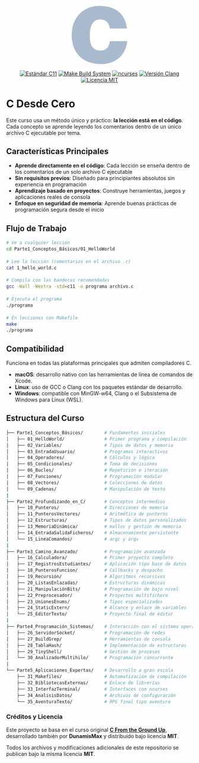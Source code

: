 
<p align="center">
  <img src="https://github.com/dunamismax/images/blob/main/c/C-Logo.png" alt="Logo del Lenguaje C" width="150" />
</p>

<p align="center">
  <a href="https://en.wikipedia.org/wiki/C11_(C_standard_revision)"><img src="https://img.shields.io/badge/C11-Estándar-00599C.svg" alt="Estándar C11"></a>
  <a href="https://www.gnu.org/software/make/"><img src="https://img.shields.io/badge/Make-Sistema_de_Construcción-3071A4.svg" alt="Make Build System"></a>
  <a href="https://en.wikipedia.org/wiki/Ncurses"><img src="https://img.shields.io/badge/UI-ncurses-9cf" alt="ncurses"></a>
  <a href="https://clang.llvm.org/"><img src="https://img.shields.io/badge/Clang-17+-3071A4.svg?logo=llvm" alt="Versión Clang"></a>
  <a href="https://opensource.org/licenses/MIT"><img src="https://img.shields.io/badge/Licencia-MIT-green.svg" alt="Licencia MIT"></a>
</p>


# C Desde Cero

Este curso usa un método único y práctico: **la lección está en el código**.
Cada concepto se aprende leyendo los comentarios dentro de un único archivo C ejecutable por tema.

## Características Principales

- **Aprende directamente en el código**: Cada lección se enseña dentro de los comentarios de un solo archivo C ejecutable  
- **Sin requisitos previos**: Diseñado para principiantes absolutos sin experiencia en programación  
- **Aprendizaje basado en proyectos**: Construye herramientas, juegos y aplicaciones reales de consola  
- **Enfoque en seguridad de memoria**: Aprende buenas prácticas de programación segura desde el inicio  

## Flujo de Trabajo

```bash
# Ve a cualquier lección
cd Parte1_Conceptos_Básicos/01_HelloWorld

# Lee la lección (comentarios en el archivo .c)
cat 1_hello_world.c

# Compila con las banderas recomendadas
gcc -Wall -Wextra -std=c11 -o programa archivo.c

# Ejecuta el programa
./programa

# En lecciones con Makefile
make
./programa
```

## Compatibilidad

Funciona en todas las plataformas principales que admiten compiladores C.

- **macOS**: desarrollo nativo con las herramientas de línea de comandos de Xcode.  
- **Linux**: uso de GCC o Clang con los paquetes estándar de desarrollo.  
- **Windows**: compatible con MinGW-w64, Clang o el Subsistema de Windows para Linux (WSL).

## Estructura del Curso

```sh
├── Parte1_Conceptos_Básicos/        # Fundamentos iniciales
│   ├── 01_HelloWorld/               # Primer programa y compilación
│   ├── 02_Variables/                # Tipos de datos y memoria
│   ├── 03_EntradaUsuario/           # Programas interactivos
│   ├── 04_Operadores/               # Cálculos y lógica
│   ├── 05_Condicionales/            # Toma de decisiones
│   ├── 06_Bucles/                   # Repetición e iteración
│   ├── 07_Funciones/                # Programación modular
│   ├── 08_Vectores/                 # Colecciones de datos
│   └── 09_Cadenas/                  # Manipulación de texto
|
├── Parte2_Profundizando_en_C/       # Conceptos intermedios
│   ├── 10_Punteros/                 # Direcciones de memoria
│   ├── 11_PunterosVectores/         # Aritmética de punteros
│   ├── 12_Estructuras/              # Tipos de datos personalizados
│   ├── 13_MemoriaDinámica/          # malloc y gestión de memoria
│   ├── 14_EntradaSalidaFicheros/    # Almacenamiento persistente
│   └── 15_LineaComandos/            # argc y argv
|
├── Parte3_Camino_Avanzado/          # Programación avanzada
│   ├── 16_Calculadora/              # Primer proyecto completo
│   ├── 17_RegistrosEstudiantes/     # Aplicación tipo base de datos
│   ├── 18_PunterosFuncion/          # Callbacks y despacho
│   ├── 19_Recursión/                # Algoritmos recursivos
│   ├── 20_ListasEnlazadas/          # Estructuras dinámicas
│   ├── 21_ManipulaciónBits/         # Programación de bajo nivel
│   ├── 22_Preprocesador/            # Proyectos multifichero
│   ├── 23_UnionesEnums/             # Tipos especializados
│   ├── 24_StaticExtern/             # Alcance y enlace de variables
│   └── 25_EditorTexto/              # Proyecto final de editor
|
├── Parte4_Programación_Sistemas/    # Interacción con el sistema operativo
│   ├── 26_ServidorSocket/           # Programación de redes
│   ├── 27_BuildGrep/                # Herramientas de consola
│   ├── 28_TablaHash/                # Implementación de estructuras
│   ├── 29_TinyShell/                # Gestión de procesos
│   └── 30_AnalizadorMultihilo/      # Programación concurrente
|
└── Parte5_Aplicaciones_Expertas/    # Desarrollo a gran escala
    ├── 31_Makefiles/                # Automatización de compilación
    ├── 32_BibliotecasExternas/      # Enlace de librerías
    ├── 33_InterfazTerminal/         # Interfaces con ncurses
    ├── 34_AnalisisDatos/            # Archivos de configuración
    └── 35_AventuraTexto/            # RPG final tipo aventura
```

### Créditos y Licencia

Este proyecto se basa en el curso original [**C From the Ground Up**](https://github.com/dunamismax/c-from-the-ground-up), desarrollado también por **DunamisMax** y distribuido bajo licencia **MIT**.    

Todos los archivos y modificaciones adicionales de este repositorio se publican bajo la misma licencia **MIT**.

